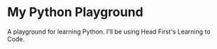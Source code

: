 # My Python Playground

A playground for learning Python. I'll be using Head First's Learning to Code.
